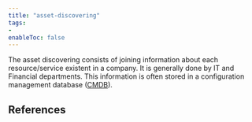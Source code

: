 ```yaml
---
title: "asset-discovering"
tags:
- 
enableToc: false
---
```


The asset discovering consists of joining information about each resource/service existent in a company. It is generally done by IT and Financial departments. This information is often stored in a configuration management database ([CMDB](notes/cmdb.md)).

## References
